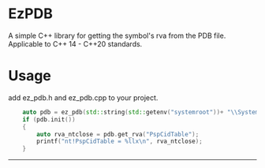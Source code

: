 # EzPDB

A simple C++ library for getting the symbol's rva from the PDB file. Applicable to C++ 14 - C++20 standards.

# Usage

add ez_pdb.h and ez_pdb.cpp to your project. 

```cpp
    auto pdb = ez_pdb(std::string(std::getenv("systemroot"))+ "\\System32\\ntoskrnl.exe");
	if (pdb.init())
	{
		auto rva_ntclose = pdb.get_rva("PspCidTable");
		printf("nt!PspCidTable = %llx\n", rva_ntclose);
	}
```

---